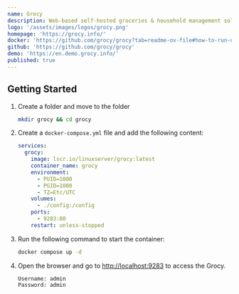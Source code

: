 ```yaml
---
name: Grocy
description: Web-based self-hosted groceries & household management solution for your home.
logo: '/assets/images/logos/grocy.png'
homepage: 'https://grocy.info/'
docker: 'https://github.com/grocy/grocy?tab=readme-ov-file#how-to-run-using-docker'
github: 'https://github.com/grocy/grocy'
demo: 'https://en.demo.grocy.info/'
published: true
---
```


## Getting Started

1. Create a folder and move to the folder
    ```bash
    mkdir grocy && cd grocy
    ```
2. Create a `docker-compose.yml` file and add the following content:
    ```yaml
    services:
      grocy:
        image: lscr.io/linuxserver/grocy:latest
        container_name: grocy
        environment:
          - PUID=1000
          - PGID=1000
          - TZ=Etc/UTC
        volumes:
          - ./config:/config
        ports:
          - 9283:80
        restart: unless-stopped
    ```
3. Run the following command to start the container:
    ```bash
    docker compose up -d
    ```
4. Open the browser and go to [http://localhost:9283](http://localhost:9283) to access the Grocy.
    ```
    Username: admin
    Password: admin
    ```
